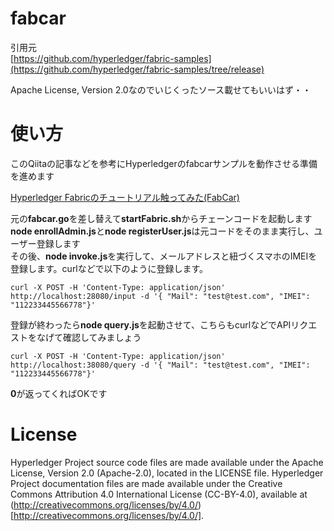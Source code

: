 # fabcar

引用元<br>
[https://github.com/hyperledger/fabric-samples](https://github.com/hyperledger/fabric-samples/tree/release)

Apache License, Version 2.0なのでいじくったソース載せてもいいはず・・

# 使い方

このQiitaの記事などを参考にHyperledgerのfabcarサンプルを動作させる準備を進めます<br>

[Hyperledger Fabricのチュートリアル触ってみた(FabCar)](https://qiita.com/ImYuya/items/21eb529b66c666d61129)

元の**fabcar.go**を差し替えて**startFabric.sh**からチェーンコードを起動します<br>
**node enrollAdmin.js**と**node registerUser.js**は元コードをそのまま実行し、ユーザー登録します<br>
その後、**node invoke.js**を実行して、メールアドレスと紐づくスマホのIMEIを登録します。curlなどで以下のように登録します。<br>

```
curl -X POST -H 'Content-Type: application/json' http://localhost:28080/input -d '{ "Mail": "test@test.com", "IMEI": "112233445566778"}'
```

登録が終わったら**node query.js**を起動させて、こちらもcurlなどでAPIリクエストをなげて確認してみましょう<br>

```
curl -X POST -H 'Content-Type: application/json' http://localhost:38080/query -d '{ "Mail": "test@test.com", "IMEI": "112233445566778"}'
```

**0**が返ってくればOKです<br>

# License
Hyperledger Project source code files are made available under the Apache License, Version 2.0 (Apache-2.0), located in the LICENSE file. Hyperledger Project documentation files are made available under the Creative Commons Attribution 4.0 International License (CC-BY-4.0), available at (http://creativecommons.org/licenses/by/4.0/)[http://creativecommons.org/licenses/by/4.0/].

